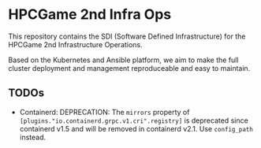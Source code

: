 # HPCGame 2nd Infra Ops

This repository contains the SDI (Software Defined Infrastructure) for the HPCGame 2nd Infrastructure Operations.

Based on the Kubernetes and Ansible platform, we aim to make the full cluster deployment and management reproduceable and easy to maintain.

## TODOs

- Containerd: DEPRECATION: The `mirrors` property of `[plugins."io.containerd.grpc.v1.cri".registry]` is deprecated since containerd v1.5 and will be removed in containerd v2.1. Use `config_path` instead.
